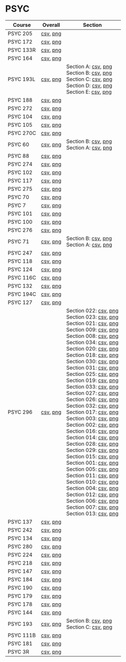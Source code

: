 # PSYC

| Course | Overall | Section |
| ------ | ------- | ------- |
| PSYC 205 | [csv](https://github.com/UCSD-Historical-Enrollment-Data/2024Spring/blob/main/overall/PSYC%20205.csv), [png](https://raw.githubusercontent.com/UCSD-Historical-Enrollment-Data/2024Spring/main/plot_overall/PSYC%20205.png) |  |
| PSYC 172 | [csv](https://github.com/UCSD-Historical-Enrollment-Data/2024Spring/blob/main/overall/PSYC%20172.csv), [png](https://raw.githubusercontent.com/UCSD-Historical-Enrollment-Data/2024Spring/main/plot_overall/PSYC%20172.png) |  |
| PSYC 133R | [csv](https://github.com/UCSD-Historical-Enrollment-Data/2024Spring/blob/main/overall/PSYC%20133R.csv), [png](https://raw.githubusercontent.com/UCSD-Historical-Enrollment-Data/2024Spring/main/plot_overall/PSYC%20133R.png) |  |
| PSYC 164 | [csv](https://github.com/UCSD-Historical-Enrollment-Data/2024Spring/blob/main/overall/PSYC%20164.csv), [png](https://raw.githubusercontent.com/UCSD-Historical-Enrollment-Data/2024Spring/main/plot_overall/PSYC%20164.png) |  |
| PSYC 193L | [csv](https://github.com/UCSD-Historical-Enrollment-Data/2024Spring/blob/main/overall/PSYC%20193L.csv), [png](https://raw.githubusercontent.com/UCSD-Historical-Enrollment-Data/2024Spring/main/plot_overall/PSYC%20193L.png) | Section A: [csv](https://github.com/UCSD-Historical-Enrollment-Data/2024Spring/blob/main/section/PSYC%20193L_A.csv), [png](https://raw.githubusercontent.com/UCSD-Historical-Enrollment-Data/2024Spring/main/plot_section/PSYC%20193L_A.png)<br>Section B: [csv](https://github.com/UCSD-Historical-Enrollment-Data/2024Spring/blob/main/section/PSYC%20193L_B.csv), [png](https://raw.githubusercontent.com/UCSD-Historical-Enrollment-Data/2024Spring/main/plot_section/PSYC%20193L_B.png)<br>Section C: [csv](https://github.com/UCSD-Historical-Enrollment-Data/2024Spring/blob/main/section/PSYC%20193L_C.csv), [png](https://raw.githubusercontent.com/UCSD-Historical-Enrollment-Data/2024Spring/main/plot_section/PSYC%20193L_C.png)<br>Section D: [csv](https://github.com/UCSD-Historical-Enrollment-Data/2024Spring/blob/main/section/PSYC%20193L_D.csv), [png](https://raw.githubusercontent.com/UCSD-Historical-Enrollment-Data/2024Spring/main/plot_section/PSYC%20193L_D.png)<br>Section E: [csv](https://github.com/UCSD-Historical-Enrollment-Data/2024Spring/blob/main/section/PSYC%20193L_E.csv), [png](https://raw.githubusercontent.com/UCSD-Historical-Enrollment-Data/2024Spring/main/plot_section/PSYC%20193L_E.png) |
| PSYC 188 | [csv](https://github.com/UCSD-Historical-Enrollment-Data/2024Spring/blob/main/overall/PSYC%20188.csv), [png](https://raw.githubusercontent.com/UCSD-Historical-Enrollment-Data/2024Spring/main/plot_overall/PSYC%20188.png) |  |
| PSYC 272 | [csv](https://github.com/UCSD-Historical-Enrollment-Data/2024Spring/blob/main/overall/PSYC%20272.csv), [png](https://raw.githubusercontent.com/UCSD-Historical-Enrollment-Data/2024Spring/main/plot_overall/PSYC%20272.png) |  |
| PSYC 104 | [csv](https://github.com/UCSD-Historical-Enrollment-Data/2024Spring/blob/main/overall/PSYC%20104.csv), [png](https://raw.githubusercontent.com/UCSD-Historical-Enrollment-Data/2024Spring/main/plot_overall/PSYC%20104.png) |  |
| PSYC 105 | [csv](https://github.com/UCSD-Historical-Enrollment-Data/2024Spring/blob/main/overall/PSYC%20105.csv), [png](https://raw.githubusercontent.com/UCSD-Historical-Enrollment-Data/2024Spring/main/plot_overall/PSYC%20105.png) |  |
| PSYC 270C | [csv](https://github.com/UCSD-Historical-Enrollment-Data/2024Spring/blob/main/overall/PSYC%20270C.csv), [png](https://raw.githubusercontent.com/UCSD-Historical-Enrollment-Data/2024Spring/main/plot_overall/PSYC%20270C.png) |  |
| PSYC 60 | [csv](https://github.com/UCSD-Historical-Enrollment-Data/2024Spring/blob/main/overall/PSYC%2060.csv), [png](https://raw.githubusercontent.com/UCSD-Historical-Enrollment-Data/2024Spring/main/plot_overall/PSYC%2060.png) | Section B: [csv](https://github.com/UCSD-Historical-Enrollment-Data/2024Spring/blob/main/section/PSYC%2060_B.csv), [png](https://raw.githubusercontent.com/UCSD-Historical-Enrollment-Data/2024Spring/main/plot_section/PSYC%2060_B.png)<br>Section A: [csv](https://github.com/UCSD-Historical-Enrollment-Data/2024Spring/blob/main/section/PSYC%2060_A.csv), [png](https://raw.githubusercontent.com/UCSD-Historical-Enrollment-Data/2024Spring/main/plot_section/PSYC%2060_A.png) |
| PSYC 88 | [csv](https://github.com/UCSD-Historical-Enrollment-Data/2024Spring/blob/main/overall/PSYC%2088.csv), [png](https://raw.githubusercontent.com/UCSD-Historical-Enrollment-Data/2024Spring/main/plot_overall/PSYC%2088.png) |  |
| PSYC 274 | [csv](https://github.com/UCSD-Historical-Enrollment-Data/2024Spring/blob/main/overall/PSYC%20274.csv), [png](https://raw.githubusercontent.com/UCSD-Historical-Enrollment-Data/2024Spring/main/plot_overall/PSYC%20274.png) |  |
| PSYC 102 | [csv](https://github.com/UCSD-Historical-Enrollment-Data/2024Spring/blob/main/overall/PSYC%20102.csv), [png](https://raw.githubusercontent.com/UCSD-Historical-Enrollment-Data/2024Spring/main/plot_overall/PSYC%20102.png) |  |
| PSYC 117 | [csv](https://github.com/UCSD-Historical-Enrollment-Data/2024Spring/blob/main/overall/PSYC%20117.csv), [png](https://raw.githubusercontent.com/UCSD-Historical-Enrollment-Data/2024Spring/main/plot_overall/PSYC%20117.png) |  |
| PSYC 275 | [csv](https://github.com/UCSD-Historical-Enrollment-Data/2024Spring/blob/main/overall/PSYC%20275.csv), [png](https://raw.githubusercontent.com/UCSD-Historical-Enrollment-Data/2024Spring/main/plot_overall/PSYC%20275.png) |  |
| PSYC 70 | [csv](https://github.com/UCSD-Historical-Enrollment-Data/2024Spring/blob/main/overall/PSYC%2070.csv), [png](https://raw.githubusercontent.com/UCSD-Historical-Enrollment-Data/2024Spring/main/plot_overall/PSYC%2070.png) |  |
| PSYC 7 | [csv](https://github.com/UCSD-Historical-Enrollment-Data/2024Spring/blob/main/overall/PSYC%207.csv), [png](https://raw.githubusercontent.com/UCSD-Historical-Enrollment-Data/2024Spring/main/plot_overall/PSYC%207.png) |  |
| PSYC 101 | [csv](https://github.com/UCSD-Historical-Enrollment-Data/2024Spring/blob/main/overall/PSYC%20101.csv), [png](https://raw.githubusercontent.com/UCSD-Historical-Enrollment-Data/2024Spring/main/plot_overall/PSYC%20101.png) |  |
| PSYC 100 | [csv](https://github.com/UCSD-Historical-Enrollment-Data/2024Spring/blob/main/overall/PSYC%20100.csv), [png](https://raw.githubusercontent.com/UCSD-Historical-Enrollment-Data/2024Spring/main/plot_overall/PSYC%20100.png) |  |
| PSYC 276 | [csv](https://github.com/UCSD-Historical-Enrollment-Data/2024Spring/blob/main/overall/PSYC%20276.csv), [png](https://raw.githubusercontent.com/UCSD-Historical-Enrollment-Data/2024Spring/main/plot_overall/PSYC%20276.png) |  |
| PSYC 71 | [csv](https://github.com/UCSD-Historical-Enrollment-Data/2024Spring/blob/main/overall/PSYC%2071.csv), [png](https://raw.githubusercontent.com/UCSD-Historical-Enrollment-Data/2024Spring/main/plot_overall/PSYC%2071.png) | Section B: [csv](https://github.com/UCSD-Historical-Enrollment-Data/2024Spring/blob/main/section/PSYC%2071_B.csv), [png](https://raw.githubusercontent.com/UCSD-Historical-Enrollment-Data/2024Spring/main/plot_section/PSYC%2071_B.png)<br>Section A: [csv](https://github.com/UCSD-Historical-Enrollment-Data/2024Spring/blob/main/section/PSYC%2071_A.csv), [png](https://raw.githubusercontent.com/UCSD-Historical-Enrollment-Data/2024Spring/main/plot_section/PSYC%2071_A.png) |
| PSYC 247 | [csv](https://github.com/UCSD-Historical-Enrollment-Data/2024Spring/blob/main/overall/PSYC%20247.csv), [png](https://raw.githubusercontent.com/UCSD-Historical-Enrollment-Data/2024Spring/main/plot_overall/PSYC%20247.png) |  |
| PSYC 118 | [csv](https://github.com/UCSD-Historical-Enrollment-Data/2024Spring/blob/main/overall/PSYC%20118.csv), [png](https://raw.githubusercontent.com/UCSD-Historical-Enrollment-Data/2024Spring/main/plot_overall/PSYC%20118.png) |  |
| PSYC 124 | [csv](https://github.com/UCSD-Historical-Enrollment-Data/2024Spring/blob/main/overall/PSYC%20124.csv), [png](https://raw.githubusercontent.com/UCSD-Historical-Enrollment-Data/2024Spring/main/plot_overall/PSYC%20124.png) |  |
| PSYC 116C | [csv](https://github.com/UCSD-Historical-Enrollment-Data/2024Spring/blob/main/overall/PSYC%20116C.csv), [png](https://raw.githubusercontent.com/UCSD-Historical-Enrollment-Data/2024Spring/main/plot_overall/PSYC%20116C.png) |  |
| PSYC 132 | [csv](https://github.com/UCSD-Historical-Enrollment-Data/2024Spring/blob/main/overall/PSYC%20132.csv), [png](https://raw.githubusercontent.com/UCSD-Historical-Enrollment-Data/2024Spring/main/plot_overall/PSYC%20132.png) |  |
| PSYC 194C | [csv](https://github.com/UCSD-Historical-Enrollment-Data/2024Spring/blob/main/overall/PSYC%20194C.csv), [png](https://raw.githubusercontent.com/UCSD-Historical-Enrollment-Data/2024Spring/main/plot_overall/PSYC%20194C.png) |  |
| PSYC 127 | [csv](https://github.com/UCSD-Historical-Enrollment-Data/2024Spring/blob/main/overall/PSYC%20127.csv), [png](https://raw.githubusercontent.com/UCSD-Historical-Enrollment-Data/2024Spring/main/plot_overall/PSYC%20127.png) |  |
| PSYC 296 | [csv](https://github.com/UCSD-Historical-Enrollment-Data/2024Spring/blob/main/overall/PSYC%20296.csv), [png](https://raw.githubusercontent.com/UCSD-Historical-Enrollment-Data/2024Spring/main/plot_overall/PSYC%20296.png) | Section 022: [csv](https://github.com/UCSD-Historical-Enrollment-Data/2024Spring/blob/main/section/PSYC%20296_022.csv), [png](https://raw.githubusercontent.com/UCSD-Historical-Enrollment-Data/2024Spring/main/plot_section/PSYC%20296_022.png)<br>Section 023: [csv](https://github.com/UCSD-Historical-Enrollment-Data/2024Spring/blob/main/section/PSYC%20296_023.csv), [png](https://raw.githubusercontent.com/UCSD-Historical-Enrollment-Data/2024Spring/main/plot_section/PSYC%20296_023.png)<br>Section 021: [csv](https://github.com/UCSD-Historical-Enrollment-Data/2024Spring/blob/main/section/PSYC%20296_021.csv), [png](https://raw.githubusercontent.com/UCSD-Historical-Enrollment-Data/2024Spring/main/plot_section/PSYC%20296_021.png)<br>Section 009: [csv](https://github.com/UCSD-Historical-Enrollment-Data/2024Spring/blob/main/section/PSYC%20296_009.csv), [png](https://raw.githubusercontent.com/UCSD-Historical-Enrollment-Data/2024Spring/main/plot_section/PSYC%20296_009.png)<br>Section 008: [csv](https://github.com/UCSD-Historical-Enrollment-Data/2024Spring/blob/main/section/PSYC%20296_008.csv), [png](https://raw.githubusercontent.com/UCSD-Historical-Enrollment-Data/2024Spring/main/plot_section/PSYC%20296_008.png)<br>Section 034: [csv](https://github.com/UCSD-Historical-Enrollment-Data/2024Spring/blob/main/section/PSYC%20296_034.csv), [png](https://raw.githubusercontent.com/UCSD-Historical-Enrollment-Data/2024Spring/main/plot_section/PSYC%20296_034.png)<br>Section 020: [csv](https://github.com/UCSD-Historical-Enrollment-Data/2024Spring/blob/main/section/PSYC%20296_020.csv), [png](https://raw.githubusercontent.com/UCSD-Historical-Enrollment-Data/2024Spring/main/plot_section/PSYC%20296_020.png)<br>Section 018: [csv](https://github.com/UCSD-Historical-Enrollment-Data/2024Spring/blob/main/section/PSYC%20296_018.csv), [png](https://raw.githubusercontent.com/UCSD-Historical-Enrollment-Data/2024Spring/main/plot_section/PSYC%20296_018.png)<br>Section 030: [csv](https://github.com/UCSD-Historical-Enrollment-Data/2024Spring/blob/main/section/PSYC%20296_030.csv), [png](https://raw.githubusercontent.com/UCSD-Historical-Enrollment-Data/2024Spring/main/plot_section/PSYC%20296_030.png)<br>Section 031: [csv](https://github.com/UCSD-Historical-Enrollment-Data/2024Spring/blob/main/section/PSYC%20296_031.csv), [png](https://raw.githubusercontent.com/UCSD-Historical-Enrollment-Data/2024Spring/main/plot_section/PSYC%20296_031.png)<br>Section 025: [csv](https://github.com/UCSD-Historical-Enrollment-Data/2024Spring/blob/main/section/PSYC%20296_025.csv), [png](https://raw.githubusercontent.com/UCSD-Historical-Enrollment-Data/2024Spring/main/plot_section/PSYC%20296_025.png)<br>Section 019: [csv](https://github.com/UCSD-Historical-Enrollment-Data/2024Spring/blob/main/section/PSYC%20296_019.csv), [png](https://raw.githubusercontent.com/UCSD-Historical-Enrollment-Data/2024Spring/main/plot_section/PSYC%20296_019.png)<br>Section 033: [csv](https://github.com/UCSD-Historical-Enrollment-Data/2024Spring/blob/main/section/PSYC%20296_033.csv), [png](https://raw.githubusercontent.com/UCSD-Historical-Enrollment-Data/2024Spring/main/plot_section/PSYC%20296_033.png)<br>Section 027: [csv](https://github.com/UCSD-Historical-Enrollment-Data/2024Spring/blob/main/section/PSYC%20296_027.csv), [png](https://raw.githubusercontent.com/UCSD-Historical-Enrollment-Data/2024Spring/main/plot_section/PSYC%20296_027.png)<br>Section 026: [csv](https://github.com/UCSD-Historical-Enrollment-Data/2024Spring/blob/main/section/PSYC%20296_026.csv), [png](https://raw.githubusercontent.com/UCSD-Historical-Enrollment-Data/2024Spring/main/plot_section/PSYC%20296_026.png)<br>Section 032: [csv](https://github.com/UCSD-Historical-Enrollment-Data/2024Spring/blob/main/section/PSYC%20296_032.csv), [png](https://raw.githubusercontent.com/UCSD-Historical-Enrollment-Data/2024Spring/main/plot_section/PSYC%20296_032.png)<br>Section 017: [csv](https://github.com/UCSD-Historical-Enrollment-Data/2024Spring/blob/main/section/PSYC%20296_017.csv), [png](https://raw.githubusercontent.com/UCSD-Historical-Enrollment-Data/2024Spring/main/plot_section/PSYC%20296_017.png)<br>Section 003: [csv](https://github.com/UCSD-Historical-Enrollment-Data/2024Spring/blob/main/section/PSYC%20296_003.csv), [png](https://raw.githubusercontent.com/UCSD-Historical-Enrollment-Data/2024Spring/main/plot_section/PSYC%20296_003.png)<br>Section 002: [csv](https://github.com/UCSD-Historical-Enrollment-Data/2024Spring/blob/main/section/PSYC%20296_002.csv), [png](https://raw.githubusercontent.com/UCSD-Historical-Enrollment-Data/2024Spring/main/plot_section/PSYC%20296_002.png)<br>Section 016: [csv](https://github.com/UCSD-Historical-Enrollment-Data/2024Spring/blob/main/section/PSYC%20296_016.csv), [png](https://raw.githubusercontent.com/UCSD-Historical-Enrollment-Data/2024Spring/main/plot_section/PSYC%20296_016.png)<br>Section 014: [csv](https://github.com/UCSD-Historical-Enrollment-Data/2024Spring/blob/main/section/PSYC%20296_014.csv), [png](https://raw.githubusercontent.com/UCSD-Historical-Enrollment-Data/2024Spring/main/plot_section/PSYC%20296_014.png)<br>Section 028: [csv](https://github.com/UCSD-Historical-Enrollment-Data/2024Spring/blob/main/section/PSYC%20296_028.csv), [png](https://raw.githubusercontent.com/UCSD-Historical-Enrollment-Data/2024Spring/main/plot_section/PSYC%20296_028.png)<br>Section 029: [csv](https://github.com/UCSD-Historical-Enrollment-Data/2024Spring/blob/main/section/PSYC%20296_029.csv), [png](https://raw.githubusercontent.com/UCSD-Historical-Enrollment-Data/2024Spring/main/plot_section/PSYC%20296_029.png)<br>Section 015: [csv](https://github.com/UCSD-Historical-Enrollment-Data/2024Spring/blob/main/section/PSYC%20296_015.csv), [png](https://raw.githubusercontent.com/UCSD-Historical-Enrollment-Data/2024Spring/main/plot_section/PSYC%20296_015.png)<br>Section 001: [csv](https://github.com/UCSD-Historical-Enrollment-Data/2024Spring/blob/main/section/PSYC%20296_001.csv), [png](https://raw.githubusercontent.com/UCSD-Historical-Enrollment-Data/2024Spring/main/plot_section/PSYC%20296_001.png)<br>Section 005: [csv](https://github.com/UCSD-Historical-Enrollment-Data/2024Spring/blob/main/section/PSYC%20296_005.csv), [png](https://raw.githubusercontent.com/UCSD-Historical-Enrollment-Data/2024Spring/main/plot_section/PSYC%20296_005.png)<br>Section 011: [csv](https://github.com/UCSD-Historical-Enrollment-Data/2024Spring/blob/main/section/PSYC%20296_011.csv), [png](https://raw.githubusercontent.com/UCSD-Historical-Enrollment-Data/2024Spring/main/plot_section/PSYC%20296_011.png)<br>Section 010: [csv](https://github.com/UCSD-Historical-Enrollment-Data/2024Spring/blob/main/section/PSYC%20296_010.csv), [png](https://raw.githubusercontent.com/UCSD-Historical-Enrollment-Data/2024Spring/main/plot_section/PSYC%20296_010.png)<br>Section 004: [csv](https://github.com/UCSD-Historical-Enrollment-Data/2024Spring/blob/main/section/PSYC%20296_004.csv), [png](https://raw.githubusercontent.com/UCSD-Historical-Enrollment-Data/2024Spring/main/plot_section/PSYC%20296_004.png)<br>Section 012: [csv](https://github.com/UCSD-Historical-Enrollment-Data/2024Spring/blob/main/section/PSYC%20296_012.csv), [png](https://raw.githubusercontent.com/UCSD-Historical-Enrollment-Data/2024Spring/main/plot_section/PSYC%20296_012.png)<br>Section 006: [csv](https://github.com/UCSD-Historical-Enrollment-Data/2024Spring/blob/main/section/PSYC%20296_006.csv), [png](https://raw.githubusercontent.com/UCSD-Historical-Enrollment-Data/2024Spring/main/plot_section/PSYC%20296_006.png)<br>Section 007: [csv](https://github.com/UCSD-Historical-Enrollment-Data/2024Spring/blob/main/section/PSYC%20296_007.csv), [png](https://raw.githubusercontent.com/UCSD-Historical-Enrollment-Data/2024Spring/main/plot_section/PSYC%20296_007.png)<br>Section 013: [csv](https://github.com/UCSD-Historical-Enrollment-Data/2024Spring/blob/main/section/PSYC%20296_013.csv), [png](https://raw.githubusercontent.com/UCSD-Historical-Enrollment-Data/2024Spring/main/plot_section/PSYC%20296_013.png) |
| PSYC 137 | [csv](https://github.com/UCSD-Historical-Enrollment-Data/2024Spring/blob/main/overall/PSYC%20137.csv), [png](https://raw.githubusercontent.com/UCSD-Historical-Enrollment-Data/2024Spring/main/plot_overall/PSYC%20137.png) |  |
| PSYC 242 | [csv](https://github.com/UCSD-Historical-Enrollment-Data/2024Spring/blob/main/overall/PSYC%20242.csv), [png](https://raw.githubusercontent.com/UCSD-Historical-Enrollment-Data/2024Spring/main/plot_overall/PSYC%20242.png) |  |
| PSYC 134 | [csv](https://github.com/UCSD-Historical-Enrollment-Data/2024Spring/blob/main/overall/PSYC%20134.csv), [png](https://raw.githubusercontent.com/UCSD-Historical-Enrollment-Data/2024Spring/main/plot_overall/PSYC%20134.png) |  |
| PSYC 280 | [csv](https://github.com/UCSD-Historical-Enrollment-Data/2024Spring/blob/main/overall/PSYC%20280.csv), [png](https://raw.githubusercontent.com/UCSD-Historical-Enrollment-Data/2024Spring/main/plot_overall/PSYC%20280.png) |  |
| PSYC 224 | [csv](https://github.com/UCSD-Historical-Enrollment-Data/2024Spring/blob/main/overall/PSYC%20224.csv), [png](https://raw.githubusercontent.com/UCSD-Historical-Enrollment-Data/2024Spring/main/plot_overall/PSYC%20224.png) |  |
| PSYC 218 | [csv](https://github.com/UCSD-Historical-Enrollment-Data/2024Spring/blob/main/overall/PSYC%20218.csv), [png](https://raw.githubusercontent.com/UCSD-Historical-Enrollment-Data/2024Spring/main/plot_overall/PSYC%20218.png) |  |
| PSYC 147 | [csv](https://github.com/UCSD-Historical-Enrollment-Data/2024Spring/blob/main/overall/PSYC%20147.csv), [png](https://raw.githubusercontent.com/UCSD-Historical-Enrollment-Data/2024Spring/main/plot_overall/PSYC%20147.png) |  |
| PSYC 184 | [csv](https://github.com/UCSD-Historical-Enrollment-Data/2024Spring/blob/main/overall/PSYC%20184.csv), [png](https://raw.githubusercontent.com/UCSD-Historical-Enrollment-Data/2024Spring/main/plot_overall/PSYC%20184.png) |  |
| PSYC 190 | [csv](https://github.com/UCSD-Historical-Enrollment-Data/2024Spring/blob/main/overall/PSYC%20190.csv), [png](https://raw.githubusercontent.com/UCSD-Historical-Enrollment-Data/2024Spring/main/plot_overall/PSYC%20190.png) |  |
| PSYC 179 | [csv](https://github.com/UCSD-Historical-Enrollment-Data/2024Spring/blob/main/overall/PSYC%20179.csv), [png](https://raw.githubusercontent.com/UCSD-Historical-Enrollment-Data/2024Spring/main/plot_overall/PSYC%20179.png) |  |
| PSYC 178 | [csv](https://github.com/UCSD-Historical-Enrollment-Data/2024Spring/blob/main/overall/PSYC%20178.csv), [png](https://raw.githubusercontent.com/UCSD-Historical-Enrollment-Data/2024Spring/main/plot_overall/PSYC%20178.png) |  |
| PSYC 144 | [csv](https://github.com/UCSD-Historical-Enrollment-Data/2024Spring/blob/main/overall/PSYC%20144.csv), [png](https://raw.githubusercontent.com/UCSD-Historical-Enrollment-Data/2024Spring/main/plot_overall/PSYC%20144.png) |  |
| PSYC 193 | [csv](https://github.com/UCSD-Historical-Enrollment-Data/2024Spring/blob/main/overall/PSYC%20193.csv), [png](https://raw.githubusercontent.com/UCSD-Historical-Enrollment-Data/2024Spring/main/plot_overall/PSYC%20193.png) | Section B: [csv](https://github.com/UCSD-Historical-Enrollment-Data/2024Spring/blob/main/section/PSYC%20193_B.csv), [png](https://raw.githubusercontent.com/UCSD-Historical-Enrollment-Data/2024Spring/main/plot_section/PSYC%20193_B.png)<br>Section C: [csv](https://github.com/UCSD-Historical-Enrollment-Data/2024Spring/blob/main/section/PSYC%20193_C.csv), [png](https://raw.githubusercontent.com/UCSD-Historical-Enrollment-Data/2024Spring/main/plot_section/PSYC%20193_C.png) |
| PSYC 111B | [csv](https://github.com/UCSD-Historical-Enrollment-Data/2024Spring/blob/main/overall/PSYC%20111B.csv), [png](https://raw.githubusercontent.com/UCSD-Historical-Enrollment-Data/2024Spring/main/plot_overall/PSYC%20111B.png) |  |
| PSYC 181 | [csv](https://github.com/UCSD-Historical-Enrollment-Data/2024Spring/blob/main/overall/PSYC%20181.csv), [png](https://raw.githubusercontent.com/UCSD-Historical-Enrollment-Data/2024Spring/main/plot_overall/PSYC%20181.png) |  |
| PSYC 3R | [csv](https://github.com/UCSD-Historical-Enrollment-Data/2024Spring/blob/main/overall/PSYC%203R.csv), [png](https://raw.githubusercontent.com/UCSD-Historical-Enrollment-Data/2024Spring/main/plot_overall/PSYC%203R.png) |  |
